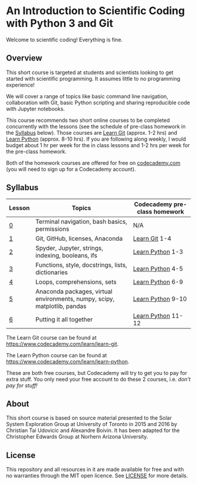 # An Introduction to Scientific Coding with Python 3 and Git
Welcome to scientific coding! Everything is fine.


## Overview
This short course is targeted at students and scientists looking to get started with scientific programming. It assumes little to no programming experience!

We will cover a range of topics like basic command line navigation, collaboration with Git, basic Python scripting and sharing reproducible code with Jupyter notebooks.

This course recommends two short online courses to be completed concurrently with the lessons (see the schedule of pre-class homework in the [Syllabus](#syllabus) below). Those courses are [Learn Git][learn-git] (approx. 1-2 hrs) and [Learn Python][learn-python] (approx. 8-10 hrs). If you are following along weekly, I would budget about 1 hr per week for the in class lessons and 1-2 hrs per week for the pre-class homework.

Both of the homework courses are offered for free on [codecademy.com](https://www.codecademy.com/) (you will need to sign up for a Codecademy account).

## Syllabus

| Lesson                | Topics | Codecademy pre-class homework |
| --------------------- | ------ | ----------------------------- |
|[0](./lessons/lesson0) | Terminal navigation, bash basics, permissions | N/A |
|[1](./lessons/lesson1) | Git, GitHub, licenses, Anaconda | [Learn Git][learn-git] 1-4 |
|[2](./lessons/lesson2) | Spyder, Jupyter, strings, indexing, booleans, ifs  | [Learn Python][learn-python] 1-3 |
|[3](./lessons/lesson3) | Functions, style, docstrings, lists, dictionaries | [Learn Python][learn-python] 4-5 |
|[4](./lessons/lesson4) | Loops, comprehensions, sets | [Learn Python][learn-python] 6-9 |
|[5](./lessons/lesson5) | Anaconda packages, virtual environments, numpy, scipy, matplotlib, pandas | [Learn Python][learn-python] 9-10 |
|[6](./lessons/lesson6) | Putting it all together | [Learn Python][learn-python] 11-12 |

The Learn Git course can be found at https://www.codecademy.com/learn/learn-git.

The Learn Python course can be found at https://www.codecademy.com/learn/learn-python.

These are both free courses, but Codecademy will try to get you to pay for extra stuff. You only need your free account to do these 2 courses, i.e. *don't pay for stuff!*

[learn-git]: https://www.codecademy.com/learn/learn-git
[learn-python]: https://www.codecademy.com/learn/learn-python

## About
This short course is based on source material presented to the Solar System Exploration Group at University of Toronto in 2015 and 2016 by Christian Tai Udovicic and Alexandre Boivin. It has been adapted for the Christopher Edwards Group at Norhern Arizona University.

## License
This repository and all resources in it are made available for free and with no warranties through the MIT open licence. See [LICENSE](./LICENSE) for more details.
